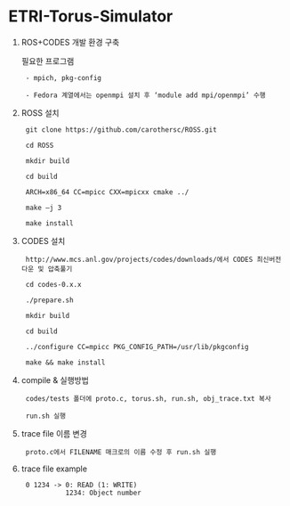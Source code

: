 # ETRI-Torus-Simulator

1. ROS+CODES 개발 환경 구축

	필요한 프로그램
	
		- mpich, pkg-config
		
		- Fedora 계열에서는 openmpi 설치 후 ‘module add mpi/openmpi’ 수행
		
2. ROSS 설치

		git clone https://github.com/carothersc/ROSS.git
		
		cd ROSS
	
		mkdir build
	
		cd build
	
		ARCH=x86_64 CC=mpicc CXX=mpicxx cmake ../
	
		make –j 3
	
		make install
	
3. CODES 설치

		http://www.mcs.anl.gov/projects/codes/downloads/에서 CODES 최신버전 다운 및 압축풀기
		
		cd codes-0.x.x
		
		./prepare.sh
		
		mkdir build
		
		cd build
		
		../configure CC=mpicc PKG_CONFIG_PATH=/usr/lib/pkgconfig
		
		make && make install

4. compile & 실행방법

		codes/tests 폴더에 proto.c, torus.sh, run.sh, obj_trace.txt 복사
		
		run.sh 실행

5. trace file 이름 변경

		proto.c에서 FILENAME 매크로의 이름 수정 후 run.sh 실행

6. trace file example

        0 1234 -> 0: READ (1: WRITE)
                  1234: Object number

